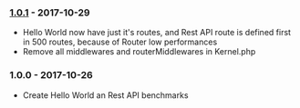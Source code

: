 ### [1.0.1](../../compare/1.0.0...1.0.1) - 2017-10-29

- Hello World now have just it's routes, and Rest API route is defined first in 500 routes, because of Router low performances
- Remove all middlewares and routerMiddlewares in Kernel.php

### 1.0.0 - 2017-10-26

- Create Hello World an Rest API benchmarks
